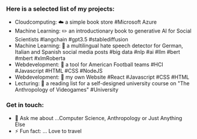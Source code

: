 ### Here is a selected list of my projects:

- Cloudcomputing: ☁️ a simple book store #Microsoft Azure
- Machine Learning: :pencil2: an introductionary book to generative AI for Social Scientists #langchain #gpt3.5 #stablediffusion
- Machine Learning: 🔭 a multilingual hate speech detector for German, Italian and Spanish social media posts #big data #nlp #ai #llm #bert #mbert #xlmRoberta
- Webdevelopment: 🏈 a tool for American Football teams #HCI #Javascript #HTML #CSS #NodeJS
- Webdevelopment: 🏡 my own Website #React #Javascript #CSS #HTML
- Lecturing: :scroll: a reading list for a self-designed university course on "The Anthropology of Videogames" #University


### Get in touch:  
- 💬 Ask me about ...Computer Science, Anthropology or Just Anything Else
- ⚡ Fun fact: ... Love to travel 
